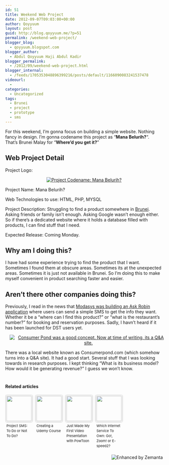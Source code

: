 ```yaml
---
id: 51
title: Weekend Web Project
date: 2012-09-07T09:03:00+00:00
author: Qoyyuum
layout: post
guid: http://blog.qoyyuum.me/?p=51
permalink: /weekend-web-project/
blogger_blog:
  - qoyyuum.blogspot.com
blogger_author:
  - Abdul Qoyyuum Haji Abdul Kadir
blogger_permalink:
  - /2012/09/weekend-web-project.html
blogger_internal:
  - /feeds/1705353048896399216/posts/default/1166090083241537478
videourl:
  - 
categories:
  - Uncategorized
tags:
  - Brunei
  - project
  - prototype
  - sms
---
```

For this weekend, I&#8217;m gonna focus on building a simple website. Nothing fancy in design. I&#8217;m gonna codename this project as &#8220;**Mana Belurih?**&#8220;. That&#8217;s Brunei Malay for &#8220;**Where&#8217;d you get it?**&#8221;

## Web Project Detail

Project Logo:

<div style="clear: both; text-align: center;">
  <a style="margin-left: 1em; margin-right: 1em;" href="http://i1.wp.com/blog.qoyyuum.me/wp-content/uploads/2012/09/Project-Mana-Belurih-Logo.png"><img title="" src="http://i1.wp.com/blog.qoyyuum.me/wp-content/uploads/2012/09/Project-Mana-Belurih-Logo.png?resize=320%2C54" alt="Project Codename: Mana Belurih?" border="0" data-recalc-dims="1" /></a>
</div>

Project Name: Mana Belurih?
  
Web Technologies to use: HTML, PHP, MYSQL
  
Project Description: Struggling to find a product somewhere in <a title="Brunei" href="http://maps.google.com/maps?ll=4.89028333333,114.942216667&spn=10.0,10.0&q=4.89028333333,114.942216667%20%28Brunei%29&t=h" target="_blank" rel="geolocation">Brunei</a>. Asking friends or family isn&#8217;t enough. Asking Google wasn&#8217;t enough either. So if there&#8217;s a dedicated website where it holds a database filled with products, I can find stuff that I need.
  
Expected Release: Coming Monday.

## Why am I doing this?

I have had some experience trying to find the product that I want. Sometimes I found them at obscure areas. Sometimes its at the unexpected areas. Sometimes it is just not available in Brunei. So I&#8217;m doing this to make myself convenient in product searching faster and easier.

## Aren&#8217;t there other companies doing this?

Previously, I read in the news that <a href="http://www.modasys.net/index.php/press-release/4429-when-in-doubt-ask-robin-via-sms-service-.html" target="_blank">Modasys was building an Ask Robin application</a> where users can send a simple SMS to get the info they want. Whether it be a &#8220;where can I find this product?&#8221; or &#8220;what is the restaurant&#8217;s number?&#8221; for booking and reservation purposes. Sadly, I havn&#8217;t heard if it has been launched for DST users yet.

<div style="clear: both; text-align: center;">
  <a style="margin-left: 1em; margin-right: 1em;" href="http://i1.wp.com/blog.qoyyuum.me/wp-content/uploads/2012/09/consumerpond_logo.png"><img title="" src="http://i1.wp.com/blog.qoyyuum.me/wp-content/uploads/2012/09/consumerpond_logo.png?resize=320%2C108" alt="Consumer Pond was a good concept. Now at time of writing, its a Q&A site." border="0" data-recalc-dims="1" /></a>
</div>

There was a local website known as Consumerpond.com (which somehow turns into a Q&A site). It had a good start. Several stuff that I was looking towards in research purposes. I kept thinking &#8220;What is its business model? How would it be generating revenue?&#8221; I guess we won&#8217;t know.

<div style="margin-top: 20px; overflow: hidden;">
  <h4>
    Related articles
  </h4>
  
  <ul style="margin: 0; overflow: hidden; padding: 0;">
    <li style="background: none; display: block; float: left; font-size: 11px; list-style: none; margin: 2px 10px 10px 2px; padding: 0; text-align: left; vertical-align: top; width: 84px;">
      <a style="border-radius: 2px; box-shadow: 0px 0px 4px #999; display: block; padding: 2px; text-decoration: none;" href="http://blog.qoyyuum.me/2012/07/project-sms-to-do-or-not-to-do.html" target="_blank"><img style="border: 0; display: block; margin: 0; max-width: 100%; padding: 0; width: 80px;" src="http://i1.wp.com/blog.qoyyuum.me/wp-content/uploads/2012/09/noimg_88_80_80.jpg?w=676" alt="" data-recalc-dims="1" /></a><a style="display: block; height: 80px; line-height: 12pt; overflow: hidden; padding: 5px 2px 0 2px; text-decoration: none;" href="http://blog.qoyyuum.me/2012/07/project-sms-to-do-or-not-to-do.html" target="_blank">Project SMS: To Do or Not To Do?</a>
    </li>
    <li style="background: none; display: block; float: left; font-size: 11px; list-style: none; margin: 2px 10px 10px 2px; padding: 0; text-align: left; vertical-align: top; width: 84px;">
      <a style="border-radius: 2px; box-shadow: 0px 0px 4px #999; display: block; padding: 2px; text-decoration: none;" href="http://blog.qoyyuum.me/2012/08/creating-udemy-course.html" target="_blank"><img style="border: 0; display: block; margin: 0; max-width: 100%; padding: 0; width: 80px;" src="http://i0.wp.com/blog.qoyyuum.me/wp-content/uploads/2012/09/109504653_80_80.jpg?w=676" alt="" data-recalc-dims="1" /></a><a style="display: block; height: 80px; line-height: 12pt; overflow: hidden; padding: 5px 2px 0 2px; text-decoration: none;" href="http://blog.qoyyuum.me/2012/08/creating-udemy-course.html" target="_blank">Creating a Udemy Course</a>
    </li>
    <li style="background: none; display: block; float: left; font-size: 11px; list-style: none; margin: 2px 10px 10px 2px; padding: 0; text-align: left; vertical-align: top; width: 84px;">
      <a style="border-radius: 2px; box-shadow: 0px 0px 4px #999; display: block; padding: 2px; text-decoration: none;" href="http://blog.qoyyuum.me/2012/07/just-made-my-first-video-presentation.html" target="_blank"><img style="border: 0; display: block; margin: 0; max-width: 100%; padding: 0; width: 80px;" src="http://i1.wp.com/blog.qoyyuum.me/wp-content/uploads/2012/09/102752335_80_80.jpg?w=676" alt="" data-recalc-dims="1" /></a><a style="display: block; height: 80px; line-height: 12pt; overflow: hidden; padding: 5px 2px 0 2px; text-decoration: none;" href="http://blog.qoyyuum.me/2012/07/just-made-my-first-video-presentation.html" target="_blank">Just Made My First Video Presentation with PowToon</a>
    </li>
    <li style="background: none; display: block; float: left; font-size: 11px; list-style: none; margin: 2px 10px 10px 2px; padding: 0; text-align: left; vertical-align: top; width: 84px;">
      <a style="border-radius: 2px; box-shadow: 0px 0px 4px #999; display: block; padding: 2px; text-decoration: none;" href="http://blog.qoyyuum.me/2012/07/which-internet-service-to-own-go-zoom.html" target="_blank"><img style="border: 0; display: block; margin: 0; max-width: 100%; padding: 0; width: 80px;" src="http://i2.wp.com/blog.qoyyuum.me/wp-content/uploads/2012/09/noimg_91_80_80.jpg?w=676" alt="" data-recalc-dims="1" /></a><a style="display: block; height: 80px; line-height: 12pt; overflow: hidden; padding: 5px 2px 0 2px; text-decoration: none;" href="http://blog.qoyyuum.me/2012/07/which-internet-service-to-own-go-zoom.html" target="_blank">Which Internet Service To Own: Go!, Zoom! or E-speed2?</a>
    </li>
  </ul>
</div>

<div style="height: 15px; margin-top: 10px;">
  <a title="Enhanced by Zemanta" href="http://www.zemanta.com/?px"><img class="zemanta-pixie-img" style="border: none; float: right;" src="http://i1.wp.com/blog.qoyyuum.me/wp-content/uploads/2012/09/zemified_c.png?w=676" alt="Enhanced by Zemanta" data-recalc-dims="1" /></a>
</div>